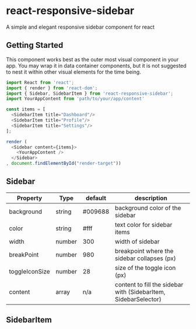 # react-responsive-sidebar
A simple and elegant responsive sidebar component for react

## Getting Started
This component works best as the outer most visual component in your app. You may wrap it in data container components, but it is not suggested to nest it within other visual elements for the time being.

```javascript
import React from 'react';
import { render } from 'react-dom';
import { Sidebar, SidebarItem } from 'react-responsive-sidebar';
import YourAppContent from 'path/to/your/app/content'

const items = [
  <SidebarItem title="Dashboard"/>
  <SidebarItem title="Profile"/>
  <SidebarItem title="Settings"/>
];

render (
  <Sidebar content={items}>
    <YourAppContent />
  </Sidebar>
, document.findElementById("render-target"))
```

## Sidebar

|Property  |Type  |default|description|
| -------- | ---- | ----- | --------- |
|background|string|#009688|background color of the sidebar|
|color|string|#fff|text color for sidebar items|
|width|number|300|width of sidebar|
|breakPoint|number|980|breakpoint where the sidebar collapses (px)|
|toggleIconSize|number|28|size of the toggle icon (px)|
|content|array|n/a|content to fill the sidebar with (SidebarItem, SidebarSelector)|

## SidebarItem
